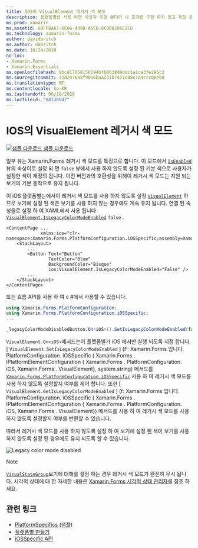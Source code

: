 ```yaml
---
title: IOS의 VisualElement 레거시 색 모드
description: 플랫폼별를 사용 하면 사용자 지정 렌더러 나 효과를 구현 하지 않고 특정 플랫폼 에서만 사용할 수 있는 기능을 사용할 수 있습니다. 이 문서에서는 레거시 색 모드를 사용 하지 않도록 설정 하는 iOS 플랫폼별를 사용 하는 방법을 설명 합니다 Xamarin.Forms .
ms.prod: xamarin
ms.assetid: 60FFBA67-6E06-439B-A5EB-8C808285E2CD
ms.technology: xamarin-forms
author: davidbritch
ms.author: dabritch
ms.date: 10/24/2018
no-loc:
- Xamarin.Forms
- Xamarin.Essentials
ms.openlocfilehash: 8bcd17658156694bfb0638d0ddc1a1ca3fe295c2
ms.sourcegitcommit: 32d2476a5f9016baa231b7471c88c1d4ccc08eb8
ms.translationtype: MT
ms.contentlocale: ko-KR
ms.lasthandoff: 06/18/2020
ms.locfileid: "84136047"
---
```

# <a name="visualelement-legacy-color-mode-on-ios"></a>IOS의 VisualElement 레거시 색 모드

[![샘플 다운로드](~/media/shared/download.png) 샘플 다운로드](https://docs.microsoft.com/samples/xamarin/xamarin-forms-samples/userinterface-platformspecifics)

일부 뷰는 Xamarin.Forms 레거시 색 모드를 특징으로 합니다. 이 모드에서 [`IsEnabled`](xref:Xamarin.Forms.VisualElement.IsEnabled) 뷰의 속성이로 설정 되 면 `false` 뷰에서 사용 하지 않도록 설정 된 기본 색으로 사용자가 설정한 색이 재정의 됩니다. 이전 버전과의 호환성을 위해이 레거시 색 모드는 지원 되는 보기의 기본 동작으로 유지 됩니다.

이 iOS 플랫폼별는에서이 레거시 색 모드를 사용 하지 않도록 설정 [`VisualElement`](xref:Xamarin.Forms.VisualElement) 하므로 보기에 설정 된 색은 보기를 사용 하지 않는 경우에도 계속 유지 됩니다. 연결 된 속성을로 설정 하 여 XAML에서 사용 됩니다 [`VisualElement.IsLegacyColorModeEnabled`](xref:Xamarin.Forms.PlatformConfiguration.iOSSpecific.VisualElement.IsLegacyColorModeEnabledProperty) `false` .

```xaml
<ContentPage ...
             xmlns:ios="clr-namespace:Xamarin.Forms.PlatformConfiguration.iOSSpecific;assembly=Xamarin.Forms.Core">
    <StackLayout>
        ...
        <Button Text="Button"
                TextColor="Blue"
                BackgroundColor="Bisque"
                ios:VisualElement.IsLegacyColorModeEnabled="False" />
        ...
    </StackLayout>
</ContentPage>
```

또는 흐름 API를 사용 하 여 c #에서 사용할 수 있습니다.

```csharp
using Xamarin.Forms.PlatformConfiguration;
using Xamarin.Forms.PlatformConfiguration.iOSSpecific;
...

_legacyColorModeDisabledButton.On<iOS>().SetIsLegacyColorModeEnabled(false);
```

`VisualElement.On<iOS>`메서드는이 플랫폼별가 iOS 에서만 실행 되도록 지정 합니다. [ `VisualElement.SetIsLegacyColorModeEnabled` ] (F: Xamarin.Forms 입니다. PlatformConfiguration. iOSSpecific ( Xamarin.Forms . IPlatformElementConfiguration { Xamarin.Forms . PlatformConfiguration. iOS, Xamarin.Forms . VisualElement}, system.string) 메서드를 [`Xamarin.Forms.PlatformConfiguration.iOSSpecific`](xref:Xamarin.Forms.PlatformConfiguration.iOSSpecific) 사용 하 여 레거시 색 모드를 사용 하지 않도록 설정할지 여부를 제어 합니다. 또한 [ `VisualElement.GetIsLegacyColorModeEnabled` ] (f: Xamarin.Forms 입니다. PlatformConfiguration. iOSSpecific ( Xamarin.Forms . IPlatformElementConfiguration { Xamarin.Forms . PlatformConfiguration. iOS, Xamarin.Forms . VisualElement}) 메서드를 사용 하 여 레거시 색 모드를 사용 하지 않도록 설정할지 여부를 반환할 수 있습니다.

따라서 레거시 색 모드를 사용 하지 않도록 설정 하 여 보기에 설정 된 색이 보기를 사용 하지 않도록 설정 된 경우에도 유지 되도록 할 수 있습니다.

![](legacy-color-mode-images/legacy-color-mode-disabled.png "Legacy color mode disabled")

> [!NOTE]
> [`VisualStateGroup`](xref:Xamarin.Forms.VisualStateGroup)보기에 대해를 설정 하는 경우 레거시 색 모드가 완전히 무시 됩니다. 시각적 상태에 대 한 자세한 내용은 [ Xamarin.Forms 시각적 상태 관리자](~/xamarin-forms/user-interface/visual-state-manager.md)를 참조 하세요.

## <a name="related-links"></a>관련 링크

- [PlatformSpecifics (샘플)](https://docs.microsoft.com/samples/xamarin/xamarin-forms-samples/userinterface-platformspecifics)
- [플랫폼별 만들기](~/xamarin-forms/platform/platform-specifics/index.md#creating-platform-specifics)
- [iOSSpecific API](xref:Xamarin.Forms.PlatformConfiguration.iOSSpecific)
